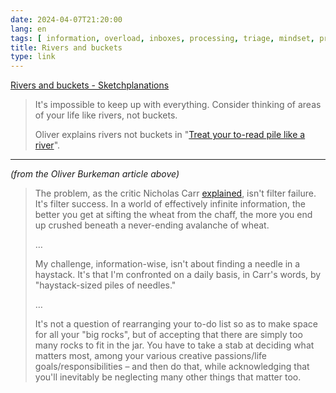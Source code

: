 ```yaml
---
date: 2024-04-07T21:20:00
lang: en
tags: [ information, overload, inboxes, processing, triage, mindset, prioritisation ]
title: Rivers and buckets
type: link
---
```


[Rivers and buckets - Sketchplanations](https://sketchplanations.com/rivers-and-buckets)

> It's impossible to keep up with everything. Consider thinking of areas of your life like rivers, not buckets.
>
> Oliver explains rivers not buckets in "[Treat your to-read pile like a river](https://www.oliverburkeman.com/river)".

---

*(from the Oliver Burkeman article above)*

> The problem, as the critic Nicholas Carr [explained](http://www.roughtype.com/?p=1464), isn't filter failure. It's filter success. In a world of effectively infinite information, the better you get at sifting the wheat from the chaff, the more you end up crushed beneath a never-ending avalanche of wheat.
>
> …
> 
> My challenge, information-wise, isn't about finding a needle in a haystack. It's that I'm confronted on a daily basis, in Carr's words, by "haystack-sized piles of needles."
>
> …
>
> It's not a question of rearranging your to-do list so as to make space for all your "big rocks", but of accepting that there are simply too many rocks to fit in the jar. You have to take a stab at deciding what matters most, among your various creative passions/life goals/responsibilities – and then do that, while acknowledging that you'll inevitably be neglecting many other things that matter too.
